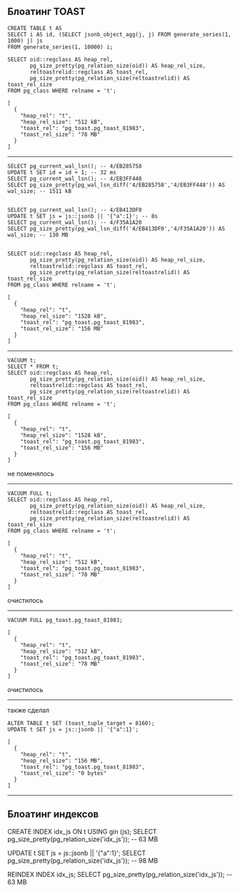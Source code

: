 ## Блоатинг TOAST
```
CREATE TABLE t AS
SELECT i AS id, (SELECT jsonb_object_agg(j, j) FROM generate_series(1, 1000) j) js
FROM generate_series(1, 10000) i;

SELECT oid::regclass AS heap_rel,
       pg_size_pretty(pg_relation_size(oid)) AS heap_rel_size,
       reltoastrelid::regclass AS toast_rel,
       pg_size_pretty(pg_relation_size(reltoastrelid)) AS toast_rel_size
FROM pg_class WHERE relname = 't';
```

```
[
  {
    "heap_rel": "t",
    "heap_rel_size": "512 kB",
    "toast_rel": "pg_toast.pg_toast_81983",
    "toast_rel_size": "78 MB"
  }
]
```

---

```
SELECT pg_current_wal_lsn(); -- 4/EB285758
UPDATE t SET id = id + 1; -- 32 ms
SELECT pg_current_wal_lsn(); -- 4/EB3FF448
SELECT pg_size_pretty(pg_wal_lsn_diff('4/EB285758','4/EB3FF448')) AS wal_size; -- 1511 kB


SELECT pg_current_wal_lsn(); -- 4/EB413DF0
UPDATE t SET js = js::jsonb || '{"a":1}'; -- 8s
SELECT pg_current_wal_lsn(); -- 4/F35A1A20
SELECT pg_size_pretty(pg_wal_lsn_diff('4/EB413DF0','4/F35A1A20')) AS wal_size; -- 130 MB


SELECT oid::regclass AS heap_rel,
       pg_size_pretty(pg_relation_size(oid)) AS heap_rel_size,
       reltoastrelid::regclass AS toast_rel,
       pg_size_pretty(pg_relation_size(reltoastrelid)) AS toast_rel_size
FROM pg_class WHERE relname = 't';
```

```
[
  {
    "heap_rel": "t",
    "heap_rel_size": "1528 kB",
    "toast_rel": "pg_toast.pg_toast_81983",
    "toast_rel_size": "156 MB"
  }
]
```

---

```
VACUUM t;
SELECT * FROM t;
SELECT oid::regclass AS heap_rel,
       pg_size_pretty(pg_relation_size(oid)) AS heap_rel_size,
       reltoastrelid::regclass AS toast_rel,
       pg_size_pretty(pg_relation_size(reltoastrelid)) AS toast_rel_size
FROM pg_class WHERE relname = 't';
```

```
[
  {
    "heap_rel": "t",
    "heap_rel_size": "1528 kB",
    "toast_rel": "pg_toast.pg_toast_81983",
    "toast_rel_size": "156 MB"
  }
]
```
не поменялось

---

```
VACUUM FULL t;
SELECT oid::regclass AS heap_rel,
       pg_size_pretty(pg_relation_size(oid)) AS heap_rel_size,
       reltoastrelid::regclass AS toast_rel,
       pg_size_pretty(pg_relation_size(reltoastrelid)) AS toast_rel_size
FROM pg_class WHERE relname = 't';
```

```
[
  {
    "heap_rel": "t",
    "heap_rel_size": "512 kB",
    "toast_rel": "pg_toast.pg_toast_81983",
    "toast_rel_size": "78 MB"
  }
]
```
очистилось

---

`VACUUM FULL pg_toast.pg_toast_81983;`

```
[
  {
    "heap_rel": "t",
    "heap_rel_size": "512 kB",
    "toast_rel": "pg_toast.pg_toast_81983",
    "toast_rel_size": "78 MB"
  }
]
```
очистилось

---

также сделал
```
ALTER TABLE t SET (toast_tuple_target = 8160);
UPDATE t SET js = js::jsonb || '{"a":1}';
```

```
[
  {
    "heap_rel": "t",
    "heap_rel_size": "156 MB",
    "toast_rel": "pg_toast.pg_toast_81983",
    "toast_rel_size": "0 bytes"
  }
]
```

---

## Блоатинг индексов

CREATE INDEX idx_js ON t USING gin (js);
SELECT
    pg_size_pretty(pg_relation_size('idx_js')); -- 63 MB

UPDATE t SET js = js::jsonb || '{"a":1}';
SELECT
    pg_size_pretty(pg_relation_size('idx_js')); -- 98 MB

REINDEX INDEX idx_js;
SELECT pg_size_pretty(pg_relation_size('idx_js')); -- 63 MB
